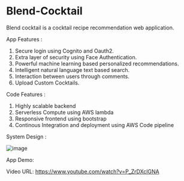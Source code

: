 # Blend-Cocktail

Blend cocktail is a cocktail recipe recommendation web application.

App Features :
1. Secure login using Cognito and Oauth2.  
2. Extra layer of security using Face Authentication.     
3. Powerful machine learning based personalized recommendations. 
4. Intelligent natural language text based search.  
5. Interaction between users through comments.  
6. Upload Custom Cocktails.  

Code Features :
1. Highly scalable backend
2. Serverless Compute using AWS lambda
3. Responsive frontend using bootstrap
4. Continous Integration and deployment using AWS Code pipeline 


System Design :

![image](https://user-images.githubusercontent.com/57378953/120522989-02d82900-c39b-11eb-84fa-9c2943e8b3e8.png)


App Demo:

Video URL: https://www.youtube.com/watch?v=P_ZrDXclGNA

